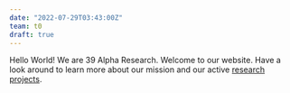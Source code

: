 ```yaml
---
date: "2022-07-29T03:43:00Z"
team: t0
draft: true
---
```


Hello World! We are 39 Alpha Research. Welcome to our website. Have a look around to learn more about our mission and our active [research projects](https://39alpharesearch.org/science-mission/). 
